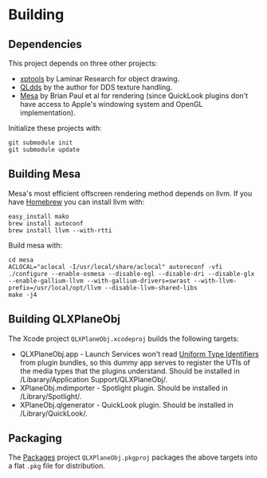 # Building

## Dependencies

This project depends on three other projects:

- [xptools](https://github.com/X-Plane/xptools) by Laminar Research for object drawing.
- [QLdds](https://github.com/Marginal/QLdds) by the author for DDS texture handling.
- [Mesa](http://mesa3d.org/) by Brian Paul et al for rendering (since QuickLook plugins don't have access to Apple's windowing system and OpenGL implementation).

Initialize these projects with:

```
git submodule init
git submodule update
```

## Building Mesa

Mesa's most efficient offscreen rendering method depends on llvm. If you have [Homebrew](http://brew.sh/) you can install llvm with:

```
easy_install mako
brew install autoconf
brew install llvm --with-rtti
```

Build mesa with:

```
cd mesa
ACLOCAL="aclocal -I/usr/local/share/aclocal" autoreconf -vfi
./configure --enable-osmesa --disable-egl --disable-dri --disable-glx --enable-gallium-llvm --with-gallium-drivers=swrast --with-llvm-prefix=/usr/local/opt/llvm --disable-llvm-shared-libs
make -j4
```

## Building QLXPlaneObj

The Xcode project `QLXPlaneObj.xcodeproj` builds the following targets:

* QLXPlaneObj.app - Launch Services won't read [Uniform Type Identifiers](http://developer.apple.com/library/mac/documentation/General/Conceptual/DevPedia-CocoaCore/UniformTypeIdentifier.html) from plugin bundles, so this dummy app serves to register the UTIs of the media types that the plugins understand. Should be installed in /Libarary/Application Support/QLXPlaneObj/.
* XPlaneObj.mdimporter - Spotlight plugin. Should be installed in /Library/Spotlight/.
* XPlaneObj.qlgenerator - QuickLook plugin. Should be installed in /Library/QuickLook/.


## Packaging

The [Packages](http://s.sudre.free.fr/Software/Packages/about.html) project `QLXPlaneObj.pkgproj` packages the above targets into a flat `.pkg` file for distribution.

